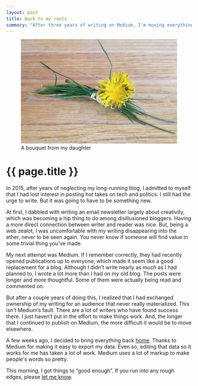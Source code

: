 ```yaml
---
layout: post
title: Back to my roots
summary: "After three years of writing on Medium, I'm moving everything back home."
---
```


<figure>
  <img src="/img/dandelion-bouquet.jpg" />
  <figcaption>A bouquet from my daughter</figcaption>
</figure>

# {{ page.title }}

In 2015, after years of neglecting my long-running blog, I admitted to myself that I had lost interest in posting hot takes on tech and politics. I still had the urge to write. But it was going to have to be something new.

At first, I dabbled with writing an email newsletter largely about creativity, which was becoming a hip thing to do among disillusioned bloggers. Having a more direct connection between writer and reader was nice. But, being a web zealot, I was uncomfortable with my writing disappearing into the ether, never to be seen again. You never know if someone will find value in some trivial thing you’ve made.

My next attempt was Medium. If I remember correctly, they had recently opened publications up to everyone, which made it seem like a good replacement for a blog. Although I didn’t write nearly as much as I had planned to, I wrote a lot more than I had on my old blog. The posts were longer and more thoughtful. Some of them were actually being read and commented on.

But after a couple years of doing this, I realized that I had exchanged ownership of my writing for an audience that never really materialized. This isn’t Medium’s fault. There are a lot of writers who have found success there. I just haven’t put in the effort to make things work. And, the longer that I continued to publish on Medium, the more difficult it would be to move elsewhere.

A few weeks ago, I decided to bring everything back [home](http://www.matthewgifford.com/). Thanks to Medium for making it easy to export my data. Even so, editing that data so it works for me has taken a lot of work. Medium uses a lot of markup to make people's words so pretty.

This morning, I got things to “good enough”. If you run into any rough edges, please [let me know](mailto:hello@matthewgifford.com).
